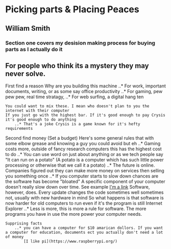 # Picking parts & Placing Peaces
## William Smith
### Section one covers my desision making process for buying parts as I actually do it
For people who think its a mystery they may never solve.
---

First find a reason
	Why are you building this machine
		..* For work, important documents, writing, or as some say office productivity
		..* For gaming, pew pew pew, real time stratagy, 
		..* For web surfing, a digital hang ten

	You could want to mix these. I mean who doesn't plan to you the internet with their computer
	If you just go with the highest bar. If it's good enough to pay Crysis it's good enough to do anything
		..* That's a joke Crysis is a game known for it's hefty requirements

Second find money (Set a budget)
	Here's some general rules that with some elbow grease and knowing a guy you could avoid but eh
		..* Gaming costs more, outside of fancy research computers this has the highest cost to do
		..* You can use word on just about anything or as we tech people say "It can run on a potato"
			(A potato is a computer which has such little power processing or otherwise that we call it a potato)
		..* The future is online. Companies figured out they can make more money on services then selling you something once
		..* If you computer starts to slow down chances are the software has become "bloated"
			A specific component of your computer doesn't really slow down over time. See example [I'm a link](https://www.youtube.com/watch?v=44JqNJq-PC0)
			Software, however, does. Every update changes the code sometimes well sometimes not, usually with new hardware in mind
			So what happens is that software is now harder for old computers to run even if it's the program is still Internet Explorer
		..* Less is more, this is more a rule for software. The more programs you have in use the more power your computer needs.

	Supprising facts
		..* you can have a computer for $10 amarican dollors. If you want a computer for education, documents ect you actually don't need a lot of money
			[I like pi](https://www.raspberrypi.org/)
